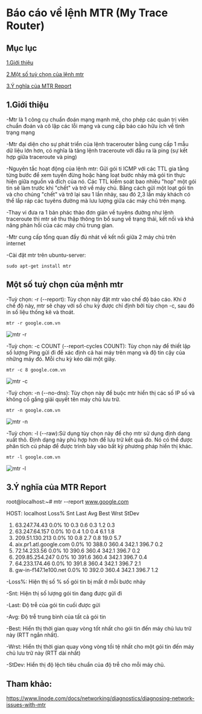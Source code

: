 # Báo cáo về lệnh MTR (My Trace Router)

## Mục lục

[1.Giới thiệu](#1)

[2.Một số tuỳ chọn của lệnh mtr](#2)

[3.Ý nghĩa của MTR Report](#3)

<a name='1'></a>
## 1.Giới thiệu

-Mtr là 1 công cụ chuẩn đoán mạng mạnh mẽ, cho phép các quản trị viên chuẩn đoán và cô lập các lỗi mạng và cung cấp báo cáo
hữu ích về tình trạng mạng

-Mtr đại diện cho sự phát triển của lệnh tracerouter bằng cung cấp 1 mẫu dữ liệu lớn hơn, có nghĩa là tăng lệnh traceroute với đầu ra
là ping (sự kết hợp giữa traceroute và ping)

-Nguyên tắc hoạt động của lệnh mtr: Gửi gói ti ICMP với các TTL gia tằng từng bước để xem tuyến đừng hoặc hàng loạt bước nhảy mà gói tin thực hiện
giữa nguồn và đích của nó. Các TTL kiểm soát bao nhiêu "hop" một gói tin sẽ làm trước khi "chết" và trở về máy chủ. Bằng cách gửi một loạt gói tin và
cho chúng "chết" và trở lại sau 1 lần nhảy, sau đó 2,3 lần máy khách có thể lắp ráp các tuyêns đường mà lưu lượng giữa các máy chủ trên mạng.

-Thay vi đưa ra 1 bản phác thảo đơn giản về tuyêns đường như lệnh traceroute thì mtr sẽ thu thập thông tin bổ sung về trạng thái, kết nối và khả năng phản hồi
của các máy chủ trung gian.

-Mtr cung cấp tổng quan đầy đủ nhát về kết nối giữa 2 máy chủ trên internet

-Cài đặt mtr trên ubuntu-server:
   ```
   sudo apt-get install mtr
   ```

<a name='2'></a>
## Một số tuỳ chọn của mệnh mtr

-Tuỳ chọn: -r (--report): Tùy chọn này đặt mtr vào chế độ báo cáo. Khi ở chế độ này, mtr sẽ chạy với số chu kỳ được chỉ định bởi tùy chọn -c, sau đó in số liệu thống kê và thoát.
   ```
   mtr -r google.com.vn
   ```
   ![mtr -r](http://imgur.com/S7HH9Xd)

-Tuỳ chọn: -c COUNT (--report-cycles COUNT): Tùy chọn này để thiết lập số lượng Ping gửi đi để xác định cả hai máy trên mạng và độ tin cậy của những máy đó. Mỗi chu kỳ kéo dài một giây.
   ```
   mtr -c 8 google.com.vn
   ```
   ![mtr -c](http://imgur.com/ZIw94XG)

-Tuỳ chọn: -n (--no-dns): Tùy chọn này để buộc mtr hiển thị các số IP số và không cố gắng giải quyết tên máy chủ lưu trữ.
   ```
   mtr -n google.com.vn
   ```
   ![mtr -n](http://imgur.com/Mpuavtz)

-Tuỳ chọn: -l (--raw):Sử dụng tùy chọn này để cho mtr sử dụng định dạng xuất thô. Định dạng này phù hợp hơn để lưu trữ kết quả đo.
Nó có thể được phân tích cú pháp để được trình bày vào bất kỳ phương pháp hiển thị khác.
   ```
   mtr -l google.com.vn
   ```
   ![mtr -l](http://imgur.com/T4Pfk38)

<a name='3'></a>
## 3.Ý nghĩa của MTR Report

root@localhost:~# mtr --report www.google.com

HOST: localhost                   Loss%   Snt   Last   Avg  Best  Wrst StDev
  1. 63.247.74.43                  0.0%    10    0.3   0.6   0.3   1.2   0.3
  2. 63.247.64.157                 0.0%    10    0.4   1.0   0.4   6.1   1.8
  3. 209.51.130.213                0.0%    10    0.8   2.7   0.8  19.0   5.7
  4. aix.pr1.atl.google.com        0.0%    10  388.0 360.4 342.1 396.7   0.2
  5. 72.14.233.56                  0.0%    10  390.6 360.4 342.1 396.7   0.2
  6. 209.85.254.247                0.0%    10  391.6 360.4 342.1 396.7   0.4
  7. 64.233.174.46                 0.0%    10  391.8 360.4 342.1 396.7   2.1
  8. gw-in-f147.1e100.net          0.0%    10  392.0 360.4 342.1 396.7   1.2

-Loss%: Hiện thị số % số gói tin bị mất ở mỗi bước nhảy

-Snt: Hiện thị số lượng gói tin đang được gửi đi

-Last: Độ trễ của gói tin cuối được gửi

-Avg: Độ trễ trung bình của tất cả gói tin

-Best: Hiển thị thời gian quay vòng tốt nhất cho gói tin đến máy chủ lưu trữ này (RTT ngắn nhất).

-Wrst: Hiển thị thời gian quay vòng vòng tồi tệ nhất cho một gói tin đến máy chủ lưu trữ này (RTT dài nhất)

-StDev: Hiển thị độ lệch tiêu chuẩn của độ trễ cho mỗi máy chủ.

## Tham khảo:

https://www.linode.com/docs/networking/diagnostics/diagnosing-network-issues-with-mtr
